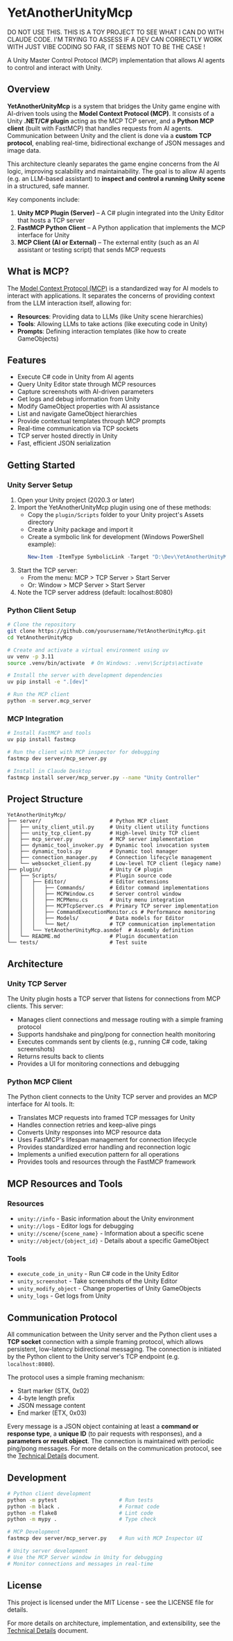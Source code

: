 # YetAnotherUnityMcp

DO NOT USE THIS. THIS IS A TOY PROJECT TO SEE WHAT I CAN DO WITH CLAUDE CODE.
I'M TRYING TO ASSESS IF A DEV CAN CORRECTLY WORK WITH JUST VIBE CODING
SO FAR, IT SEEMS NOT TO BE THE CASE !


A Unity Master Control Protocol (MCP) implementation that allows AI agents to control and interact with Unity.

## Overview

**YetAnotherUnityMcp** is a system that bridges the Unity game engine with AI-driven tools using the **Model Context Protocol (MCP)**. It consists of a Unity **.NET/C# plugin** acting as the MCP TCP server, and a **Python MCP client** (built with FastMCP) that handles requests from AI agents. Communication between Unity and the client is done via a **custom TCP protocol**, enabling real-time, bidirectional exchange of JSON messages and image data.

This architecture cleanly separates the game engine concerns from the AI logic, improving scalability and maintainability. The goal is to allow AI agents (e.g. an LLM-based assistant) to **inspect and control a running Unity scene** in a structured, safe manner.

Key components include:

1. **Unity MCP Plugin (Server)** – A C# plugin integrated into the Unity Editor that hosts a TCP server
2. **FastMCP Python Client** – A Python application that implements the MCP interface for Unity
3. **MCP Client (AI or External)** – The external entity (such as an AI assistant or testing script) that sends MCP requests

## What is MCP?

The [Model Context Protocol (MCP)](https://modelcontextprotocol.io) is a standardized way for AI models to interact with applications. It separates the concerns of providing context from the LLM interaction itself, allowing for:

- **Resources**: Providing data to LLMs (like Unity scene hierarchies)
- **Tools**: Allowing LLMs to take actions (like executing code in Unity)
- **Prompts**: Defining interaction templates (like how to create GameObjects)

## Features

- Execute C# code in Unity from AI agents
- Query Unity Editor state through MCP resources
- Capture screenshots with AI-driven parameters
- Get logs and debug information from Unity
- Modify GameObject properties with AI assistance
- List and navigate GameObject hierarchies
- Provide contextual templates through MCP prompts
- Real-time communication via TCP sockets
- TCP server hosted directly in Unity
- Fast, efficient JSON serialization

## Getting Started

### Unity Server Setup

1. Open your Unity project (2020.3 or later)
2. Import the YetAnotherUnityMcp plugin using one of these methods:
   - Copy the `plugin/Scripts` folder to your Unity project's Assets directory
   - Create a Unity package and import it
   - Create a symbolic link for development (Windows PowerShell example):
     ```powershell
     New-Item -ItemType SymbolicLink -Target "D:\Dev\YetAnotherUnityMcp\plugin" -Path "C:\Users\azrea\My project\Assets\Plugins\YetAnotherUnityMcp"
     ```
3. Start the TCP server:
   - From the menu: MCP > TCP Server > Start Server
   - Or: Window > MCP Server > Start Server
4. Note the TCP server address (default: localhost:8080)

### Python Client Setup

```bash
# Clone the repository
git clone https://github.com/yourusername/YetAnotherUnityMcp.git
cd YetAnotherUnityMcp

# Create and activate a virtual environment using uv
uv venv -p 3.11
source .venv/bin/activate  # On Windows: .venv\Scripts\activate

# Install the server with development dependencies
uv pip install -e ".[dev]"

# Run the MCP client
python -m server.mcp_server
```

### MCP Integration

```bash
# Install FastMCP and tools
uv pip install fastmcp

# Run the client with MCP inspector for debugging
fastmcp dev server/mcp_server.py

# Install in Claude Desktop
fastmcp install server/mcp_server.py --name "Unity Controller"
```

## Project Structure

```
YetAnotherUnityMcp/
├── server/                      # Python MCP client
│   ├── unity_client_util.py     # Unity client utility functions
│   ├── unity_tcp_client.py      # High-level Unity TCP client
│   ├── mcp_server.py            # MCP server implementation
│   ├── dynamic_tool_invoker.py  # Dynamic tool invocation system
│   ├── dynamic_tools.py         # Dynamic tool manager
│   ├── connection_manager.py    # Connection lifecycle management
│   └── websocket_client.py      # Low-level TCP client (legacy name)
├── plugin/                      # Unity C# plugin
│   ├── Scripts/                 # Plugin source code
│   │   ├── Editor/              # Editor extensions
│   │   │   ├── Commands/        # Editor command implementations
│   │   │   ├── MCPWindow.cs     # Server control window
│   │   │   ├── MCPMenu.cs       # Unity menu integration
│   │   │   ├── MCPTcpServer.cs  # Primary TCP server implementation
│   │   │   ├── CommandExecutionMonitor.cs # Performance monitoring
│   │   │   ├── Models/          # Data models for Editor
│   │   │   └── Net/             # TCP communication implementation
│   │   └── YetAnotherUnityMcp.asmdef  # Assembly definition
│   └── README.md                # Plugin documentation
└── tests/                       # Test suite
```

## Architecture

### Unity TCP Server

The Unity plugin hosts a TCP server that listens for connections from MCP clients. This server:

- Manages client connections and message routing with a simple framing protocol
- Supports handshake and ping/pong for connection health monitoring
- Executes commands sent by clients (e.g., running C# code, taking screenshots)
- Returns results back to clients
- Provides a UI for monitoring connections and debugging

### Python MCP Client

The Python client connects to the Unity TCP server and provides an MCP interface for AI tools. It:

- Translates MCP requests into framed TCP messages for Unity
- Handles connection retries and keep-alive pings
- Converts Unity responses into MCP resource data
- Uses FastMCP's lifespan management for connection lifecycle
- Provides standardized error handling and reconnection logic
- Implements a unified execution pattern for all operations
- Provides tools and resources through the FastMCP framework

## MCP Resources and Tools

### Resources

- `unity://info` - Basic information about the Unity environment
- `unity://logs` - Editor logs for debugging
- `unity://scene/{scene_name}` - Information about a specific scene
- `unity://object/{object_id}` - Details about a specific GameObject

### Tools

- `execute_code_in_unity` - Run C# code in the Unity Editor
- `unity_screenshot` - Take screenshots of the Unity Editor
- `unity_modify_object` - Change properties of Unity GameObjects
- `unity_logs` - Get logs from Unity

## Communication Protocol

All communication between the Unity server and the Python client uses a **TCP socket** connection with a simple framing protocol, which allows persistent, low-latency bidirectional messaging. The connection is initiated by the Python client to the Unity server's TCP endpoint (e.g. `localhost:8080`).

The protocol uses a simple framing mechanism:
- Start marker (STX, 0x02)
- 4-byte length prefix
- JSON message content
- End marker (ETX, 0x03)

Every message is a JSON object containing at least a **command or response type**, a **unique ID** (to pair requests with responses), and a **parameters or result object**. The connection is maintained with periodic ping/pong messages. For more details on the communication protocol, see the [Technical Details](TECH_DETAILS.md) document.

## Development

```bash
# Python client development
python -m pytest                    # Run tests
python -m black .                   # Format code
python -m flake8                    # Lint code
python -m mypy .                    # Type check

# MCP Development
fastmcp dev server/mcp_server.py    # Run with MCP Inspector UI

# Unity server development
# Use the MCP Server window in Unity for debugging
# Monitor connections and messages in real-time
```

## License

This project is licensed under the MIT License - see the LICENSE file for details.

For more details on architecture, implementation, and extensibility, see the [Technical Details](TECH_DETAILS.md) document.